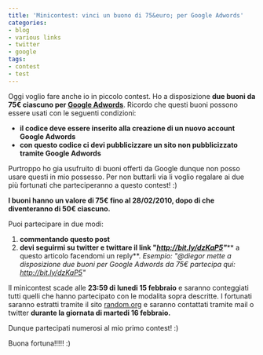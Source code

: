 ```yaml
---
title: 'Minicontest: vinci un buono di 75&euro; per Google Adwords'
categories:
- blog
- various links
- twitter
- google
tags:
- contest
- test
---
```

Oggi voglio fare anche io in piccolo contest. Ho a disposizione **due buoni da
75€ ciascuno per [Google Adwords](http://adwords.google.com)**. Ricordo che
questi buoni possono essere usati con le seguenti condizioni:

  * **il codice deve essere inserito alla creazione di un nuovo account Google Adwords**
  * **con questo codice ci devi pubblicizzare un sito non pubblicizzato tramite Google Adwords**
  

  
Purtroppo ho gia usufruito di buoni offerti da Google dunque non posso usare
questi in mio possesso. Per non buttarli via li voglio regalare ai due più
fortunati che parteciperanno a questo contest! :)

**I buoni hanno un valore di 75€  fino al 28/02/2010, dopo di che diventeranno di 50€ ciascuno.**

Puoi partecipare in due modi:

  1. **commentando questo post**
  2. **devi seguirmi su twitter e twittare il link "_<http://bit.ly/dzKaP5>"_**** a questo articolo facendomi un reply**. _Esempio: "@diegor mette a disposizione due buoni per Google Adwords da 75€ partecipa qui: http://bit.ly/dzKaP5"_
  

  
Il minicontest scade alle **23:59 di lunedi 15 febbraio** e saranno
conteggiati tutti quelli che hanno partecipato con le modalita sopra
descritte. I fortunati saranno estratti tramite il sito
[random.org](http://random.org) e saranno contattati tramite mail o twitter
**durante la giornata di martedi 16 febbraio.**

Dunque partecipati numerosi al mio primo contest! :)

Buona fortuna!!!!! :)

